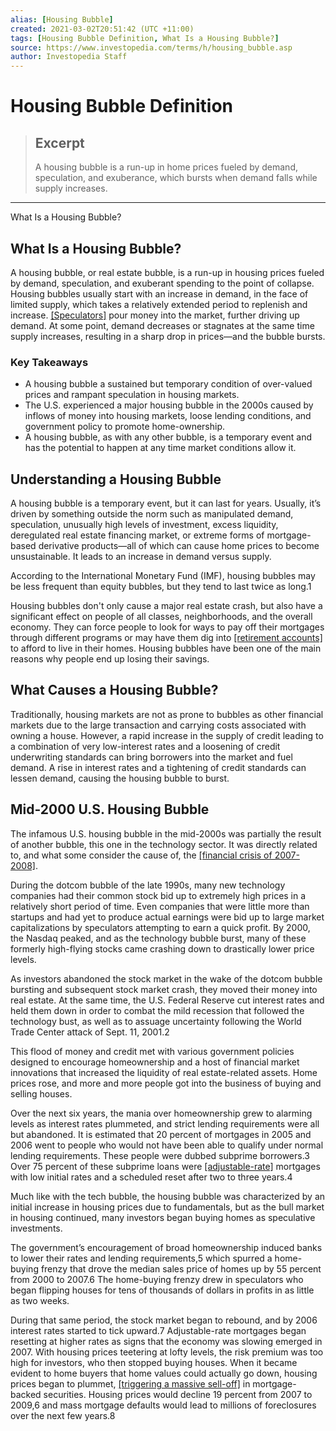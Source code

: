 ```yaml
---
alias: [Housing Bubble]
created: 2021-03-02T20:51:42 (UTC +11:00)
tags: [Housing Bubble Definition, What Is a Housing Bubble?]
source: https://www.investopedia.com/terms/h/housing_bubble.asp
author: Investopedia Staff
---
```


# Housing Bubble Definition

> ## Excerpt
> A housing bubble is a run-up in home prices fueled by demand, speculation, and exuberance, which bursts when demand falls while supply increases.

---

What Is a Housing Bubble?
## What Is a Housing Bubble?

A housing bubble, or real estate bubble, is a run-up in housing prices fueled by demand, speculation, and exuberant spending to the point of collapse. Housing bubbles usually start with an increase in demand, in the face of limited supply, which takes a relatively extended period to replenish and increase. [[Speculators]](https://www.investopedia.com/terms/s/speculator.asp) pour money into the market, further driving up demand. At some point, demand decreases or stagnates at the same time supply increases, resulting in a sharp drop in prices—and the bubble bursts.

### Key Takeaways

-   A housing bubble a sustained but temporary condition of over-valued prices and rampant speculation in housing markets.
-   The U.S. experienced a major housing bubble in the 2000s caused by inflows of money into housing markets, loose lending conditions, and government policy to promote home-ownership.
-   A housing bubble, as with any other bubble, is a temporary event and has the potential to happen at any time market conditions allow it.

## Understanding a Housing Bubble

A housing bubble is a temporary event, but it can last for years. Usually, it’s driven by something outside the norm such as manipulated demand, speculation, unusually high levels of investment, excess liquidity, deregulated real estate financing market, or extreme forms of mortgage-based derivative products—all of which can cause home prices to become unsustainable. It leads to an increase in demand versus supply.

According to the International Monetary Fund (IMF), housing bubbles may be less frequent than equity bubbles, but they tend to last twice as long.1

Housing bubbles don't only cause a major real estate crash, but also have a significant effect on people of all classes, neighborhoods, and the overall economy. They can force people to look for ways to pay off their mortgages through different programs or may have them dig into [[retirement accounts]](https://www.investopedia.com/terms/i/ira.asp) to afford to live in their homes. Housing bubbles have been one of the main reasons why people end up losing their savings.

## What Causes a Housing Bubble?

Traditionally, housing markets are not as prone to bubbles as other financial markets due to the large transaction and carrying costs associated with owning a house. However, a rapid increase in the supply of credit leading to a combination of very low-interest rates and a loosening of credit underwriting standards can bring borrowers into the market and fuel demand. A rise in interest rates and a tightening of credit standards can lessen demand, causing the housing bubble to burst.

## Mid-2000 U.S. Housing Bubble

The infamous U.S. housing bubble in the mid-2000s was partially the result of another bubble, this one in the technology sector. It was directly related to, and what some consider the cause of, the [[financial crisis of 2007-2008]](https://www.investopedia.com/articles/economics/09/financial-crisis-review.asp). 

During the dotcom bubble of the late 1990s, many new technology companies had their common stock bid up to extremely high prices in a relatively short period of time. Even companies that were little more than startups and had yet to produce actual earnings were bid up to large market capitalizations by speculators attempting to earn a quick profit. By 2000, the Nasdaq peaked, and as the technology bubble burst, many of these formerly high-flying stocks came crashing down to drastically lower price levels.

As investors abandoned the stock market in the wake of the dotcom bubble bursting and subsequent stock market crash, they moved their money into real estate. At the same time, the U.S. Federal Reserve cut interest rates and held them down in order to combat the mild recession that followed the technology bust, as well as to assuage uncertainty following the World Trade Center attack of Sept. 11, 2001.2

This flood of money and credit met with various government policies designed to encourage homeownership and a host of financial market innovations that increased the liquidity of real estate-related assets. Home prices rose, and more and more people got into the business of buying and selling houses.

Over the next six years, the mania over homeownership grew to alarming levels as interest rates plummeted, and strict lending requirements were all but abandoned. It is estimated that 20 percent of mortgages in 2005 and 2006 went to people who would not have been able to qualify under normal lending requirements. These people were dubbed subprime borrowers.3 Over 75 percent of these subprime loans were [[adjustable-rate]](https://www.investopedia.com/terms/a/arm.asp) mortgages with low initial rates and a scheduled reset after two to three years.4 

Much like with the tech bubble, the housing bubble was characterized by an initial increase in housing prices due to fundamentals, but as the bull market in housing continued, many investors began buying homes as speculative investments.

The government’s encouragement of broad homeownership induced banks to lower their rates and lending requirements,5 which spurred a home-buying frenzy that drove the median sales price of homes up by 55 percent from 2000 to 2007.6 The home-buying frenzy drew in speculators who began flipping houses for tens of thousands of dollars in profits in as little as two weeks.

During that same period, the stock market began to rebound, and by 2006 interest rates started to tick upward.7 Adjustable-rate mortgages began resetting at higher rates as signs that the economy was slowing emerged in 2007. With housing prices teetering at lofty levels, the risk premium was too high for investors, who then stopped buying houses. When it became evident to home buyers that home values could actually go down, housing prices began to plummet, [[triggering a massive sell-off]](https://www.investopedia.com/articles/07/housing_bubble.asp) in mortgage-backed securities. Housing prices would decline 19 percent from 2007 to 2009,6 and mass mortgage defaults would lead to millions of foreclosures over the next few years.8
